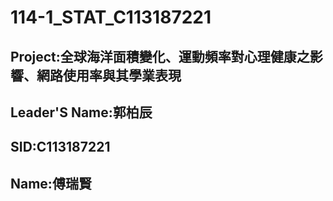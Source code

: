 # 114-1_STAT_C113187221
## Project:全球海洋面積變化、運動頻率對心理健康之影響、網路使用率與其學業表現
## Leader'S Name:郭柏辰
## SID:C113187221
## Name:傅瑞賢
